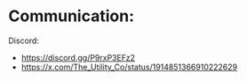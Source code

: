 # Communication:
Discord:
- https://discord.gg/P9rxP3EFz2
- https://x.com/The_Utility_Co/status/1914851366910222629
